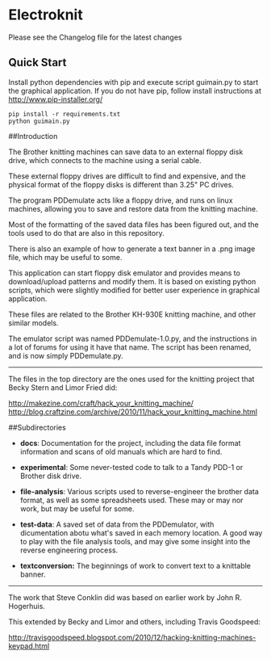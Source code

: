 # Electroknit

Please see the Changelog file for the latest changes


## Quick Start


Install python dependencies with pip and execute script guimain.py to start the
graphical application.  If you do not have pip, follow install instructions at
http://www.pip-installer.org/

```
pip install -r requirements.txt
python guimain.py
```

##Introduction

The Brother knitting machines can save data to an external floppy disk drive, which connects to the machine using a serial cable.

These external floppy drives are difficult to find and expensive, and the physical format of the floppy disks is different than 3.25" PC drives.

The program PDDemulate acts like a floppy drive, and runs on linux machines, allowing you to save and restore data from the knitting machine.

Most of the formatting of the saved data files has been figured out, and the tools used to do that are also in this repository.

There is also an example of how to generate a text banner in a .png image file, 
which may be useful to some.

This application can start floppy disk emulator and provides means to download/upload patterns and modify them.
It is based on existing python scripts, which were slightly modified for better user experience in graphical application.

These files are related to the Brother KH-930E knitting machine, and other similar models.

The emulator script was named PDDemulate-1.0.py, and the instructions in a lot of forums for using it have that name.
The script has been renamed, and is now simply PDDemulate.py.

----

The files in the top directory are the ones used for the knitting project that Becky Stern and Limor Fried did:

http://makezine.com/craft/hack_your_knitting_machine/
http://blog.craftzine.com/archive/2010/11/hack_your_knitting_machine.html

##Subdirectories

* **docs**:
Documentation for the project, including the data file format information and scans of old manuals which are hard to find.

* **experimental**:
  Some never-tested code to talk to a Tandy PDD-1 or Brother disk drive.

* **file-analysis**:
  Various scripts used to reverse-engineer the brother data format, as well as some spreadsheets used.
  These may or may nor work, but may be useful for some.

* **test-data**:
  A saved set of data from the PDDemulator, with dicumentation abotu what's saved in each memory location.
  A good way to play with the file analysis tools, and may give some insight into the reverse engineering
  process.

* **textconversion:**
  The beginnings of work to convert text to a knittable banner.

--------------------------

The work that Steve Conklin did was based on earlier work by John R. Hogerhuis.

This extended by Becky and Limor and others, including Travis Goodspeed:

http://travisgoodspeed.blogspot.com/2010/12/hacking-knitting-machines-keypad.html
